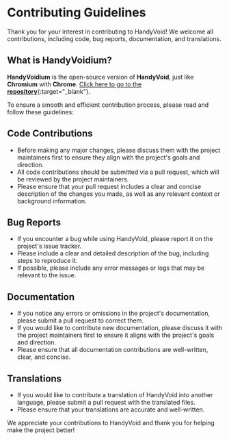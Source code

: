 # Contributing Guidelines

Thank you for your interest in contributing to HandyVoid! We welcome all contributions, including code, bug reports, documentation, and translations.

<!--more-->

## What is HandyVoidium?

**HandyVoidium** is the open-source version of **HandyVoid**, just like **Chromium** with **Chrome**. [Click here to go to the **repository**](https://github.com/HandyVoid/HandyVoidium){:target="_blank"}.

To ensure a smooth and efficient contribution process, please read and follow these guidelines:

## Code Contributions

- Before making any major changes, please discuss them with the project maintainers first to ensure they align with the project's goals and direction.
- All code contributions should be submitted via a pull request, which will be reviewed by the project maintainers.
- Please ensure that your pull request includes a clear and concise description of the changes you made, as well as any relevant context or background information.

## Bug Reports

- If you encounter a bug while using HandyVoid, please report it on the project's issue tracker.
- Please include a clear and detailed description of the bug, including steps to reproduce it.
- If possible, please include any error messages or logs that may be relevant to the issue.

## Documentation

- If you notice any errors or omissions in the project's documentation, please submit a pull request to correct them.
- If you would like to contribute new documentation, please discuss it with the project maintainers first to ensure it aligns with the project's goals and direction.
- Please ensure that all documentation contributions are well-written, clear, and concise.

## Translations

- If you would like to contribute a translation of HandyVoid into another language, please submit a pull request with the translated files.
- Please ensure that your translations are accurate and well-written.

We appreciate your contributions to HandyVoid and thank you for helping make the project better!
